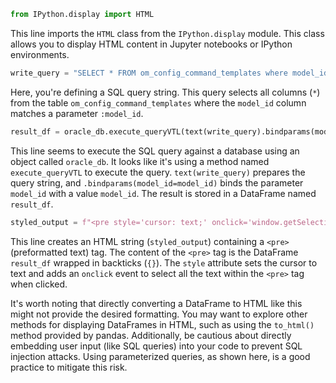 
```python
from IPython.display import HTML
```
This line imports the `HTML` class from the `IPython.display` module. This class allows you to display HTML content in Jupyter notebooks or IPython environments.

```python
write_query = "SELECT * FROM om_config_command_templates where model_id=:model_id"
```
Here, you're defining a SQL query string. This query selects all columns (`*`) from the table `om_config_command_templates` where the `model_id` column matches a parameter `:model_id`.

```python
result_df = oracle_db.execute_queryVTL(text(write_query).bindparams(model_id=model_id))
```
This line seems to execute the SQL query against a database using an object called `oracle_db`. It looks like it's using a method named `execute_queryVTL` to execute the query. `text(write_query)` prepares the query string, and `.bindparams(model_id=model_id)` binds the parameter `model_id` with a value `model_id`. The result is stored in a DataFrame named `result_df`.

```python
styled_output = f"<pre style='cursor: text;' onclick='window.getSelection().selectAllChildren(this);'>{result_df}</pre>"
```
This line creates an HTML string (`styled_output`) containing a `<pre>` (preformatted text) tag. The content of the `<pre>` tag is the DataFrame `result_df` wrapped in backticks (`{}`). The `style` attribute sets the cursor to text and adds an `onclick` event to select all the text within the `<pre>` tag when clicked.

It's worth noting that directly converting a DataFrame to HTML like this might not provide the desired formatting. You may want to explore other methods for displaying DataFrames in HTML, such as using the `to_html()` method provided by pandas. Additionally, be cautious about directly embedding user input (like SQL queries) into your code to prevent SQL injection attacks. Using parameterized queries, as shown here, is a good practice to mitigate this risk.
